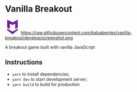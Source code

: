 # Vanilla Breakout

![Breakout game screenshot](https://github.com/adam-p/markdown-here/raw/master/src/common/images/icon48.png "Breakout game screenshot")
https://raw.githubusercontent.com/kaluabentes/vanilla-breakout/develop/screenshot.png

A breakout game built with vanilla JavaScript

## Instructions

- `yarn` to install dependencies;
- `yarn dev` to start development server;
- `yarn build` to build for production
